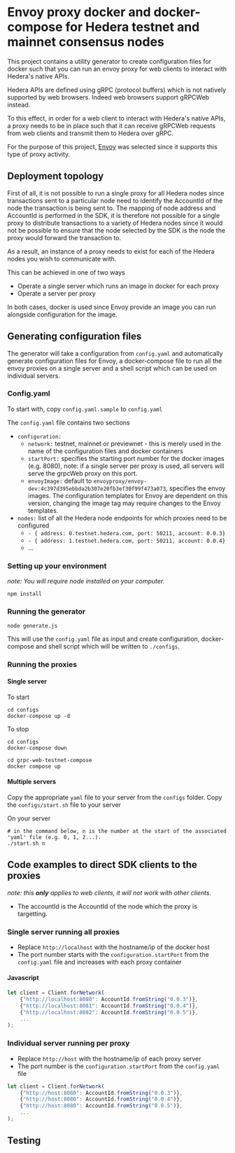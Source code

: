 # Envoy proxy docker and docker-compose for Hedera testnet and mainnet consensus nodes

This project contains a utility generator to create configuration files for docker such that you can run an envoy proxy for web clients to interact with Hedera's native APIs.

Hedera APIs are defined using gRPC (protocol buffers) which is not natively supported by web browsers. Indeed web browsers support gRPCWeb instead.

To this effect, in order for a web client to interact with Hedera's native APIs, a proxy needs to be in place such that it can receive gRPCWeb requests from web clients and transmit them to Hedera over gRPC.

For the purpose of this project, [Envoy](https://www.envoyproxy.io/) was selected since it supports this type of proxy activity.

## Deployment topology

First of all, it is not possible to run a single proxy for all Hedera nodes since transactions sent to a particular node need to identify the AccountId of the node the transaction is being sent to. The mapping of node address and AccountId is performed in the SDK, it is therefore not possible for a single proxy to distribute transactions to a variety of Hedera nodes since it would not be possible to ensure that the node selected by the SDK is the node the proxy would forward the transaction to.

As a result, an instance of a proxy needs to exist for each of the Hedera nodes you wish to communicate with.

This can be achieved in one of two ways
* Operate a single server which runs an image in docker for each proxy
* Operate a server per proxy

In both cases, docker is used since Envoy provide an image you can run alongside configuration for the image.

## Generating configuration files

The generator will take a configuration from `config.yaml` and automatically generate configuration files for Envoy, a docker-compose file to run all the envoy proxies on a single server and a shell script which can be used on individual servers.

### Config.yaml

To start with, copy `config.yaml.sample` to `config.yaml`

The `config.yaml` file contains two sections

* `configuration:`
  * `network:` testnet, mainnet or previewnet - this is merely used in the name of the configuration files and docker containers  
  * `startPort:` specifies the starting port number for the docker images (e.g. 8080), note: if a single server per proxy is used, all servers will serve the grpcWeb proxy on this port.
  * `envoyImage:` default to `envoyproxy/envoy-dev:4c397d395ebbda2b307e20fb3ef30f99f473a073`, specifies the envoy images. The configuration templates for Envoy are dependent on this version, changing the image tag may require changes to the Envoy templates.
* `nodes:` list of all the Hedera node endpoints for which proxies need to be configured
  * `- { address: 0.testnet.hedera.com, port: 50211, account: 0.0.3}`
  * `- { address: 1.testnet.hedera.com, port: 50211, account: 0.0.4}`
  * ...

### Setting up your environment

_note: You will require node installed on your computer._

```shell
npm install
```

### Running the generator

```shell
node generate.js
```

This will use the `config.yaml` file as input and create configuration, docker-compose and shell script which will be written to `./configs`.

### Running the proxies

#### Single server

To start

```shell
cd configs
docker-compose up -d
```

To stop 

```shell
cd configs
docker-compose down
```

```shell
cd grpc-web-testnet-compose
docker compose up
```

#### Multiple servers

Copy the appropriate `yaml` file to your server from the `configs` folder.
Copy the `configs/start.sh` file to your server

On your server

```shell
# in the command below, n is the number at the start of the associated 'yaml' file (e.g. 0, 1, 2...).
./start.sh n 
```

## Code examples to direct SDK clients to the proxies

_note: this **only** applies to web clients, it will not work with other clients._

* The accountId is the AccountId of the node which the proxy is targetting.

### Single server running all proxies

* Replace `http://localhost` with the hostname/ip of the docker host
* The port number starts with the `configuration.startPort` from the `config.yaml` file and increases with each proxy container

#### Javascript

```javascript
let client = Client.forNetwork(
    {"http://localhost:8080": AccountId.fromString("0.0.3")},
    {"http://localhost:8081": AccountId.fromString("0.0.4")},
    {"http://localhost:8082": AccountId.fromString("0.0.5")},
    ...
);
```

### Individual server running per proxy

* Replace `http://host` with the hostname/ip of each proxy server
* The port number is the `configuration.startPort` from the `config.yaml` file

```javascript
let client = Client.forNetwork(
    {"http://host:8080": AccountId.fromString("0.0.3")},
    {"http://host:8080": AccountId.fromString("0.0.4")},
    {"http://host:8080": AccountId.fromString("0.0.5")},
    ...
);
```

## Testing

